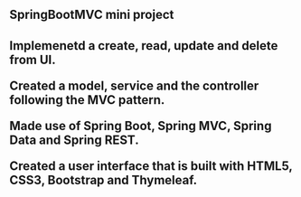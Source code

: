 <h2>SpringBootMVC mini project<h2>

Implemenetd a create, read, update and delete from UI.

Created a model, service and the controller following the MVC pattern.

Made use of Spring Boot, Spring MVC, Spring Data and Spring REST.

Created a user interface that is built with HTML5, CSS3, Bootstrap and Thymeleaf.

